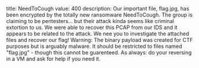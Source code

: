 title: NeedToCough
value: 400
description: Our important file, flag.jpg, has been encrypted by the totally new ransomware NeedToCough. The group is claiming to be pentesters... but their attack kinda seems like criminal extortion to us. We were able to recover this PCAP from our IDS and it appears to be related to the attack. We nee you to investigate the attached files and recover our flag! Warning: The binary payload was created for CTF purposes but is arguably malware. It should be restricted to files named "flag.jpg" - though this cannot be guarenteed. As always: do your reversing in a VM and ask for help if you need it.